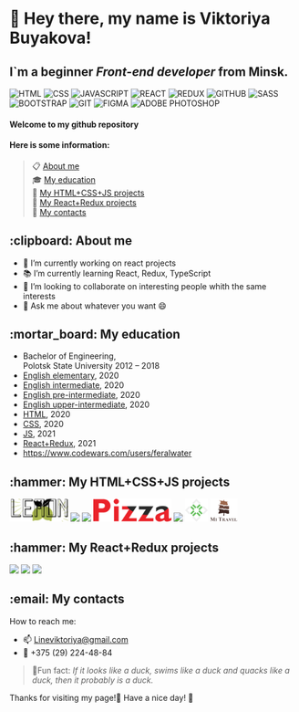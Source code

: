 # 👋 Hey there, my name is **Viktoriya Buyakova**!    
## I`m a beginner *Front-end developer* from Minsk.    
![HTML](https://img.shields.io/badge/-HTML-black?style=for-badge&logo=html5)
![CSS](https://img.shields.io/badge/-CSS-090909?style=for-badge&logo=css3)
![JAVASCRIPT](https://img.shields.io/badge/-JAVASCRIPT-090909?style=for-badge&logo=javascript)
![REACT](https://img.shields.io/badge/-REACT-090909?style=for-badge&logo=react)
![REDUX](https://img.shields.io/badge/-REDUX-090909?style=for-badge&logo=redux)
![GITHUB](https://img.shields.io/badge/-GITHUB-090909?style=for-badge&logo=github)
![SASS](https://img.shields.io/badge/-SASS-090909?style=for-badge&logo=sass)
![BOOTSTRAP](https://img.shields.io/badge/-BOOTSTRAP-090909?style=for-badge&logo=bootstrap)
![GIT](https://img.shields.io/badge/-GIT-090909?style=for-badge&logo=git)
![FIGMA](https://img.shields.io/badge/-FIGMA-090909?style=for-badge&logo=figma)
![ADOBE PHOTOSHOP](https://img.shields.io/badge/-ADOBE_PHOTOSHOP-090909?style=for-badge&logo=adobe-photoshop)
#### Welcome to my github repository
<!--
```
Here is some information [about me](https://www.google.by), [my projects](https://www.google.by), [contacts](https://www.google.by) and etc.
Maybe you wanna see my CV so 📝 here it is
See ya 👋.
```
-->
#### Here is some information:
> :clipboard: <a href="#about">About me</a>     
> :mortar_board: <a href="#education">My education</a>    
> :hammer: <a href="#projectshtml">My HTML+CSS+JS projects</a>  
> :hammer: <a href="#projects">My React+Redux projects</a>  
> :email: <a href="#contacts">My contacts</a>   

<h2 id="about">:clipboard: About me</h2>

- 🔭 I’m currently working on react projects
- :books: I’m currently learning React, Redux, TypeScript
- 👯 I’m looking to collaborate on interesting people whith the same interests
- 💬 Ask me about whatever you want 😄

<h2 id="education">:mortar_board: My education</h2>

- Bachelor of Engineering,    
Polotsk State University
2012 – 2018 
- [English elementary](https://simpler.link/c/g0WAe), 2020
- [English intermediate](https://simpler.link/c/wdbee), 2020
- [English pre-intermediate](https://simpler.link/c/WLLkm), 2020
- [English upper-intermediate](https://simpler.link/c/EdneY#), 2020
- [HTML](https://www.sololearn.com/Certificate/1014-19144799/jpg), 2020
- [CSS](https://www.sololearn.com/Certificate/1023-19144799/jpg), 2020
- [JS](https://www.sololearn.com/certificates/course/en/19144799/1024/landscape/png), 2021
- [React+Redux](https://www.sololearn.com/Certificate/1097-19144799/jpg), 2021
- https://www.codewars.com/users/feralwater

<h2 id="projectshtml">:hammer: My HTML+CSS+JS projects</h2>

<a href="https://feralwater.github.io/Lemon/"><img height="40" src="https://github.com/Feralwater/Lemon/blob/main/img/lemon.png"></a>
<a href="https://feralwater.github.io/Sloohi-bar/"><img height="40" src="https://github.com/Feralwater/Sloohi-bar/blob/main/img/logo.png"></a>
<a href="https://feralwater.github.io/Logo_shop/"><img height="40" src="https://github.com/Feralwater/Logo_shop/blob/main/img/logodark.PNG"></a>
<a href="https://feralwater.github.io/pizza/"><img height="40" src="https://github.com/Feralwater/pizza/blob/main/img/logo.png"></a>
<a href="https://feralwater.github.io/smoothy/"><img height="40" src="https://github.com/Feralwater/smoothy/blob/main/img/logo.png"></a>
<a href="https://feralwater.github.io/beauty/"><img height="40" src="https://github.com/Feralwater/beauty/blob/main/img/logo.svg"></a>
<a href="https://feralwater.github.io/mi-travel/"><img height="40" src="https://github.com/Feralwater/mi-travel/blob/main/img/logo.png"></a>

<h2 id="projects">:hammer: My React+Redux projects</h2>

<a href="https://startup-summer-2021-test-task.vercel.app/"><img height="40" src="https://github.com/Feralwater/Startup-Summer-2021-Test-Task/blob/main/my-app/public/favicon.ico"></a>
<a href="https://exchange-rate-ksbpoexgy-feralwater.vercel.app/"><img height="40" src="https://github.com/Feralwater/exchange-rate/blob/main/my-app/public/favicon.ico"></a>
<a href="https://scandiweb-test-task-bh0au976s-feralwater.vercel.app/"><img height="40" src="https://github.com/Feralwater/scandiweb-test-task/blob/main/public/favicon.ico"></a>

<h2 id="contacts">:email: My contacts</h2>
How to reach me:   

- 📫 Lineviktoriya@gmail.com    
- :iphone: +375 (29) 224-48-84
<!--![](https://img.shields.io/badge/ail_me:-informational?style=for-badge&logo=gmail) -->

> 🦆Fun fact: _If it looks like a duck, swims like a duck and quacks like a duck, then it probably is a duck._


Thanks for visiting my page!:ghost: Have a nice day! :high_brightness:


